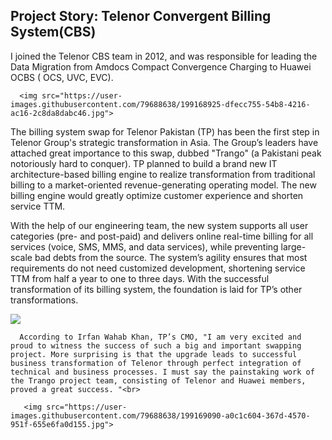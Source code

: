 ## Project Story: Telenor Convergent Billing System(CBS)

I joined the Telenor CBS team in 2012, and was responsible for leading the Data Migration from Amdocs Compact Convergence Charging to Huawei OCBS ( OCS, UVC, EVC). <br>
  
      <img src="https://user-images.githubusercontent.com/79688638/199168925-dfecc755-54b8-4216-ac16-2c8da8dabc46.jpg">


The billing system swap for Telenor Pakistan (TP) has been the first step in Telenor Group's strategic transformation in Asia. The Group’s leaders have attached great importance to this swap, dubbed "Trango" (a Pakistani peak notoriously hard to conquer). TP planned to build a brand new IT architecture-based billing engine to realize transformation from traditional billing to a market-oriented revenue-generating operating model. The new billing engine would greatly optimize customer experience and shorten service TTM.<br>
  
  With the help of our engineering team, the new system supports all user categories (pre- and post-paid) and delivers online real-time billing for all services (voice, SMS, MMS, and data services), while preventing large-scale bad debts from the source. The system’s agility ensures that most requirements do not need customized development, shortening service TTM from half a year to one to three days. With the successful transformation of its billing system, the foundation is laid for TP’s other transformations.<br>

 <img src="https://user-images.githubusercontent.com/79688638/199349819-5fb489dc-0aa2-4d14-bf3f-624a13648389.jpg">
    
      According to Irfan Wahab Khan, TP’s CMO, "I am very excited and proud to witness the success of such a big and important swapping project. More surprising is that the upgrade leads to successful business transformation of Telenor through perfect integration of technical and business processes. I must say the painstaking work of the Trango project team, consisting of Telenor and Huawei members, proved a great success. "<br>
        
       <img src="https://user-images.githubusercontent.com/79688638/199169090-a0c1c604-367d-4570-951f-655e6fa0d155.jpg">
